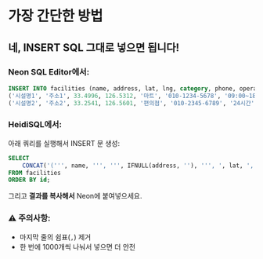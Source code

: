 # 가장 간단한 방법

## 네, INSERT SQL 그대로 넣으면 됩니다!

### Neon SQL Editor에서:

```sql
INSERT INTO facilities (name, address, lat, lng, category, phone, operating_hours, is_open_all_year) VALUES
('시설명1', '주소1', 33.4996, 126.5312, '마트', '010-1234-5678', '09:00~18:00', '평일'),
('시설명2', '주소2', 33.2541, 126.5601, '편의점', '010-2345-6789', '24시간', '연중무휴');
```

### HeidiSQL에서:

아래 쿼리를 실행해서 INSERT 문 생성:

```sql
SELECT
    CONCAT('(''', name, ''', ''', IFNULL(address, ''), ''', ', lat, ', ', lng, ', ''', category, ''', ''', IFNULL(phone, ''), ''', ''', IFNULL(operating_hours, ''), ''', ''', IFNULL(is_open_all_year, ''), '''),')
FROM facilities
ORDER BY id;
```

그리고 **결과를 복사해서** Neon에 붙여넣으세요.

### ⚠️ 주의사항:

- 마지막 줄의 쉼표(`,`) 제거
- 한 번에 1000개씩 나눠서 넣으면 더 안전
